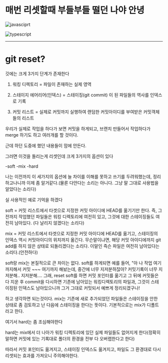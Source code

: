 # **매번 리셋할때 부들부들 떨던 나야 안녕**

![javasciprt](https://img.shields.io/badge/javascript-up%20to%20date-yellow)

![typescript](https://img.shields.io/badge/typescript-up%20to%20date-blue)

---

# git reset?

깃에는 크게 3가지 단계가 존재한다

1. 워킹 디렉토리
   = 파일이 존재하는 실제 영역

2. 스테이지 에어리어(인덱스)
   = 스테이징(git commit) 이 된 파일들의 역사를 인덱스로 기록

3. 커밋 리스트
   = 실제로 커밋까지 실행하여 랜덤한 커밋아이디를 부여받은 커밋객체들의 리스트

우리가 실제로 작업을 하다가 보면 커밋을 하게되고, 브랜치 만들어서 작업하다가 merge 하기도 하고 여러개를 할 것이다.

근데 하던 도중에 했던 내용들이 맘에 안든다.

그러면 이것을 돌리는게 리셋인데 크게 3가지의 옵션이 있다

-soft
-mix
-hard

나는 이전까지 이 세가지의 옵션에 늘 차이를 이해를 못하고 쓰기를 두려워했는데, 정리하고나니까 이제 좀 알거같다.(물론 다안다는 소리는 아니다. 그냥 말 그대로 사용법을 알았다는 소리다)

실 사용적인 예로 기억을 하겠다

soft = 커밋 리스트에서 타겟으로 지정한 커밋 아이디에 HEAD를 옮기기만 한다. 즉, 그 전까지 작업했던 파일들은 워킹 디렉토리에 여전히 있고, 그것에 대한 스테이징들도 여전히 남아있다. (다 날리지 않겠다는 소리다)

mix = 커밋 리스트에서 타겟으로 지정한 커밋 아이디에 HEAD를 옮기고, 스테이징의 인덱스 역시 커밋아이디의 위치까지 옮긴다. 무슨말이냐면, 해당 커밋 아이디에까지 git add를 하지 않은 상태로 되돌리겠다는 소리다. 이말인 즉슨 파일은 여전히 남아있다는 소리다.(안전하다)

soft랑 mix는 본질적으로 큰 차이는 없다.
soft를 하게되면 예를 들어, "아 나 작업 여기까지해서 커밋 ~~~ 여기까지 해놨는데, 중간에 너무 지저분하잖아? 커밋기록이 너무 지저분해.. 지저분해.... 그래, reset soft를 하면 커밋 포인터를 옮기고 그 뒤에 커밋들은 다 지운 후 commit을 다시하면 기존에 남아있는 워킹디렉토리의 파일과, 그것이 스테이징된 인덱스도 남아있으니까 그거 그대로 커밋되서 예쁘게 정리되겠구나!

하고 생각하면 되는것이다. mix는 기존에 새로 추가되었던 파일들은 스테이징을 안한 상태로 좀 검토하고 난 다음에 스테이징을 한다는 뜻이다.
기본적으로는 mix가 디폴트라고 한다.

여기서 hard는 좀 조심해야한다

hard는 mix에서 더 나아가 워킹 디렉토리에 있던 실제 파일들도 없어지게 한다(정확히 말하면 커밋에 있는 기록대로 폴더의 환경을 전부 다 오버랩한다고 한다)

따라서 커밋 포인터도 옮겨지고, 스테이징 인덱스도 옮겨지고, 파일도 그 환경대로 다시 리셋되는 효과를 가져오니 주의해야한다.
